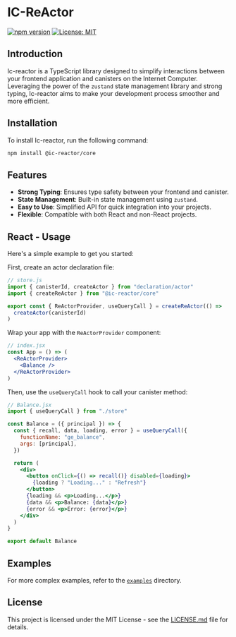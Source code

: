 # IC-ReActor

[![npm version](https://badge.fury.io/js/%40ic-reactor%2Fcore.svg)](https://badge.fury.io/js/%40ic-reactor%2Fcore)
[![License: MIT](https://img.shields.io/badge/License-MIT-yellow.svg)](https://opensource.org/licenses/MIT)

## Introduction

Ic-reactor is a TypeScript library designed to simplify interactions between your frontend application and canisters on the Internet Computer. Leveraging the power of the `zustand` state management library and strong typing, Ic-reactor aims to make your development process smoother and more efficient.

## Installation

To install Ic-reactor, run the following command:

```bash
npm install @ic-reactor/core
```

## Features

- **Strong Typing**: Ensures type safety between your frontend and canister.
- **State Management**: Built-in state management using `zustand`.
- **Easy to Use**: Simplified API for quick integration into your projects.
- **Flexible**: Compatible with both React and non-React projects.

## React - Usage

Here's a simple example to get you started:

First, create an actor declaration file:

```js
// store.js
import { canisterId, createActor } from "declaration/actor"
import { createReActor } from "@ic-reactor/core"

export const { ReActorProvider, useQueryCall } = createReActor(() =>
  createActor(canisterId)
)
```

Wrap your app with the `ReActorProvider` component:

```jsx
// index.jsx
const App = () => (
  <ReActorProvider>
    <Balance />
  </ReActorProvider>
)
```

Then, use the `useQueryCall` hook to call your canister method:

```jsx
// Balance.jsx
import { useQueryCall } from "./store"

const Balance = ({ principal }) => {
  const { recall, data, loading, error } = useQueryCall({
    functionName: "ge_balance",
    args: [principal],
  })

  return (
    <div>
      <button onClick={() => recall()} disabled={loading}>
        {loading ? "Loading..." : "Refresh"}
      </button>
      {loading && <p>Loading...</p>}
      {data && <p>Balance: {data}</p>}
      {error && <p>Error: {error}</p>}
    </div>
  )
}

export default Balance
```

## Examples

For more complex examples, refer to the [`examples`](./examples) directory.

## License

This project is licensed under the MIT License - see the [LICENSE.md](LICENSE.md) file for details.
